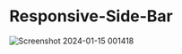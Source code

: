 # Responsive-Side-Bar
![Screenshot 2024-01-15 001418](https://github.com/Debarjitmohanty/Responsive-Side-Bar/assets/91021174/bab935cf-b160-46d7-bff9-6e616c7c566e)
